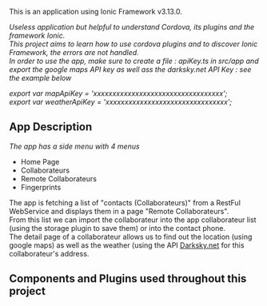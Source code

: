 This is an application using Ionic Framework v3.13.0.

*Useless application but helpful to understand Cordova, its plugins and the framework Ionic.*<br>
*This project aims to learn how to use cordova plugins and to discover Ionic Framework, the errors are not handled.*<br>
*In order to use the app, make sure to create a file : apiKey.ts in src/app and export the google maps API key as well ass the darksky.net API Key : see the example below*<br>

 *export var mapApiKey = 'xxxxxxxxxxxxxxxxxxxxxxxxxxxxxxxxxx';<br>
export var weatherApiKey = 'xxxxxxxxxxxxxxxxxxxxxxxxxxxxxxxx';*

## App Description

*The app has a side menu with 4 menus*<br>
<ul>
  <li>Home Page</li>
  <li>Collaborateurs</li>
  <li>Remote Collaborateurs</li>
  <li>Fingerprints</li>
</ul>

The app is fetching a list of "contacts (Collaborateurs)" from a RestFul WebService and displays them in a page "Remote Collaborateurs".<br>
From this list we can import the collaborateur into the app collaborateur list (using the storage plugin to save them) or into the contact phone.<br>
The detail page of a collaborateur allows us to find out the location (using google maps) as well as the weather (using the API [Darksky.net](https://darksky.net/) for this collaborateur's address.



## Components and Plugins used throughout this project







